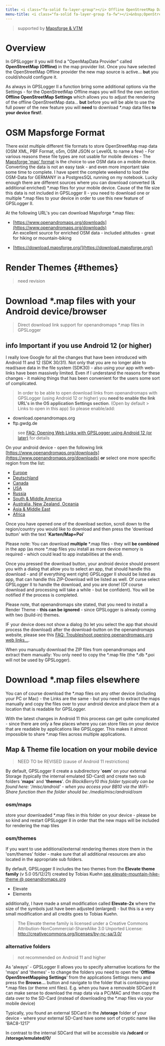 ```yaml
---
title: <i class="fa-solid fa-layer-group"></i> Offline OpenStreetMap Data
menu-title: <i class="fa-solid fa-layer-group fa-fw"></i>&nbsp;OpenStreetMap
---
```

>supported by [Mapsforge & VTM](http://mapsforge.org/)

# Overview

In GPSLogger II you will find a "OpenMapData Provider" called **OpenStreetMap (Offline)** in the map provider list. Once
you have selected the OpenStreetMap Offline provider the new map source is active... **but** you could/should configure
it.

As always in GPSLogger II a function bring some additional options via the Settings - for the OpenStreetMap Offline maps
you will find the own section **Offline OpenStreetMap Settings** which allows you to adjust the rendering of the offline
OpenStreetMap data... **but** before you will be able to use the full power of the new feature you will
**need** to download *.map data files **to your device first!**.

# OSM Mapsforge Format
There exist multiple different file formats to store OpenStreetMap map data (OSM XML, PBF Format, o5m, OSM JSON or
Level0L to name a few) - For various reasons these file types are not usable for mobile devices - The 
[Mapsforge 'map' format](http://www.mapsforge.org/) is the choice to use OSM data on a mobile device. Converting
the data is not an easy task - and even more important take some time to complete. I have spent the complete weekend to
load the OSM-Data for GERMANY in a PostgresSQL running on my notebook. Lucky enough there are different sources where
you can download converted (& additional enriched) *.map files for your mobile device. Cause of the file size this data
is not included in GPSLogger II - you need to download one or multiple *.map files to your device in order to use this
new feature of GPSLogger II.

At the following URL's you can download Mapsforge *.map files:
- [https://www.openandromaps.org/downloads](https://www.openandromaps.org/downloads)
  <br/>An excellent source for enriched OSM data - included altitudes - great for hiking or mountain-biking
 
- [https://download.mapsforge.org/](https://download.mapsforge.org/)

# Render Themes {#themes}

> need revision

# Download *.map files with your Android device/browser
> Direct download link support for openandromaps *.map files in GPSLogger

## <span class="material-icons">info</span> Important if you use Android 12 (or higher)

I really love Google for all the changes that have been introduced with Android 11 and 12 (SDK 30/31). Not only that you
are no longer able to read/save data in the file system (SDK30) - also using your app with web-links have been massively
limited. Even if I understand the reasons for these changes - it making things that has been convenient for the users
some sort of complicated.
> In order to be able to open download links from openandromaps with GPSLogger (using Android 12 or higher) you **need
> to enable the link URL's in the OS application Settings section**. (Open by default > Links to open in this app) So
> please enable/add:
- download.openandromaps.org
- ftp.gwdg.de
> 
> see [FAQ: Opening Web Links with GPSLogger using Android 12 (or later)](./9990-faq.html#weblinks-sdk31) for details

On your android device - open the following link
[https://www.openandromaps.org/downloads](https://www.openandromaps.org/downloads) **or** select one more specific
region from the list:
- [Europe](https://www.openandromaps.org/downloads/europe)
- [Deutschland](https://www.openandromaps.org/downloads/deutschland)
- [Canada](https://www.openandromaps.org/downloads/canada)
- [USA](https://www.openandromaps.org/downloads/usa)
- [Russia](https://www.openandromaps.org/downloads/russlan)
- [South & Middle America](https://www.openandromaps.org/downloads/sued-und-mittelamerika)
- [Australia, New Zealand, Oceania](https://www.openandromaps.org/downloads/australien-neuseeland-ozeanien)
- [Asia & Middle East](https://www.openandromaps.org/downloads/asia-middle-east)
- [Africa](https://www.openandromaps.org/downloads/africa)

Once you have opened one of the download section, scroll down to the region/country you would like to download and then
press the 'download button' with the text '**Karten/Map+Poi**'

Please note: You can download **multiple** *.map files - they will **be combined** in the app (as more *.map files you
install as more device memory is required - which could lead to app instabilities at the end).

Once you pressed the download button, your android device should present you with a dialog that allow you to select an
app, that should handle this download - and (if everything went right) GPSLogger II should be listed as app, that can
handle this ZIP-Download will be listed as well. Of curse select GPSLogger II to handle the download, and you are done!
(Of course download and processing will take a while - but be confident). You will be notified if the process is
completed.

Please note, that openandromaps site stated, that you need to install a Render Theme - **this can be ignored** - since
GPSLogger is already coming with two (build-in) themes.

IF your device does not show a dialog (to let you select the app that should process the download) after the
download-button on the openandromaps website, please see this
[FAQ: Troubleshoot opening openandromaps.org web links...](./9990-faq.html#openopenandro).

When you manually download the ZIP files from openandromaps and extract them manually: You only need to copy the *.map
file (the *.db *.poi will not be used by GPSLogger).

# Download *.map files elsewhere
You can of course download the *.map files on any other device (including your PC or Mac) - the Links are the same - but
you need to extract the maps manually and copy the files over to your android device and place them at a location that
is readable for GPSLogger.

With the latest changes in Android 11 this process can get quite complicated - since there are only a few places where
you can store files on your device that are readable by applications like GPSLogger. This makes it almost impossible to
share *.map files across multiple applications.

## Map & Theme file location on your mobile device
> NEED TO be REVISED (cause of Android 11 restrictions)

By default, GPSLogger II create a subdirectory '**osm**' on your external Storage (typically the internal emulated
SD-Card) and create two sub folders '**maps**' and '**themes**'.
_On BlackBerry10 this folder typically can be found here: '/misc/android' - when you access your BB10 via the
WiFi-Share function then the folder should be: /media/misc/android/osm_

### osm/maps
store your downloaded *.map files in this folder on your device - please be so kind and restart GPSLogger II in order
that the new maps will be included for rendering the map tiles

### osm/themes
If you want to use additional/external rendering themes store them in the 'osm/themes' folder - make sure that all
additional resources are also located in the appropriate sub folders.

By default, GPSLogger II includes the two themes from the **Elevate theme family** (v 5.0 05/12/21) created by Tobias
Kuehn
[see elevate-mountain-hike-theme @ openandromaps.org](https://www.openandromaps.org/en/legend/elevate-mountain-hike-theme)
- Elevate
- Elements

additionally, I have made a small modification called **Elevate-2x** where the size of the symbols just have been
adjusted (enlarged) - but this is a very small modification and all credits goes to Tobias Kuehn.
> The Elevate theme family is licensed under a Creative Commons Attribution-NonCommercial-ShareAlike 3.0 Unported
> License: http://creativecommons.org/licenses/by-nc-sa/3.0/

### alternative folders
>not recommended on Android 11 and higher
 
As 'always' - GPSLogger II allows you to specify alternative locations for the 'maps' and 'themes' - to change the
folders you need to open the '**Offline OpenStreetMapping Settings**' from the applications Settings menu and press
the **Browse...** button and navigate to the folder that is containing your *.map files (or theme xml files). E.g. when
you have a removable SDCard it can make sense to download the map data via a PC/MAC and then copy the data over to the
SD-Card (instead of downloading the *.map files via your mobile device)

Typically, you found an external SDCard in the **/storage** folder of your device - where your external SD-Card have
some sort of cryptic name like 'BAC8-1217'

In contrast to the internal SDCard that will be accessible via **/sdcard** or **/storage/emulated/0/**